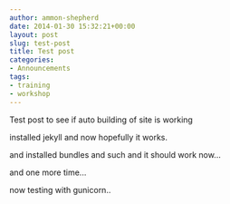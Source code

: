 ```yaml
---
author: ammon-shepherd
date: 2014-01-30 15:32:21+00:00
layout: post
slug: test-post
title: Test post
categories:
- Announcements
tags:
- training
- workshop
---
```


Test post to see if auto building of site is working

installed jekyll and now hopefully it works.

and installed bundles and such and it should work now...


and one more time... 


now testing with gunicorn..
